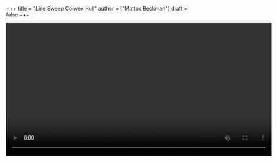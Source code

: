 +++
title = "Line Sweep Convex Hull"
author = ["Mattox Beckman"]
draft = false
+++

<video id="my-video" controls preload="auto" width="720" data-setup="playbackRates: [0.5,1,1.5,2]">

<source type="video/mp4" src="/videos/LineSweepConvexHull.mp4"}></source>

</video>
